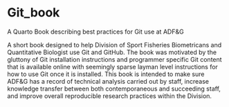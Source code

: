 # Git_book

A Quarto Book describing best practices for Git use at ADF&G

A short book designed to help Division of Sport Fisheries Biometricans and Quantitative Biologist use Git and GitHub. The book was motivated by the gluttony of Git installation instructions and programmer specific Git content that is available online with seemingly sparse layman level instructions for how to use Git once it is installed. This book is intended to make sure ADF&G has a record of technical analysis carried out by staff, increase knowledge transfer between both contemporaneous and succeeding staff, and improve overall reproducible research practices within the Division.
